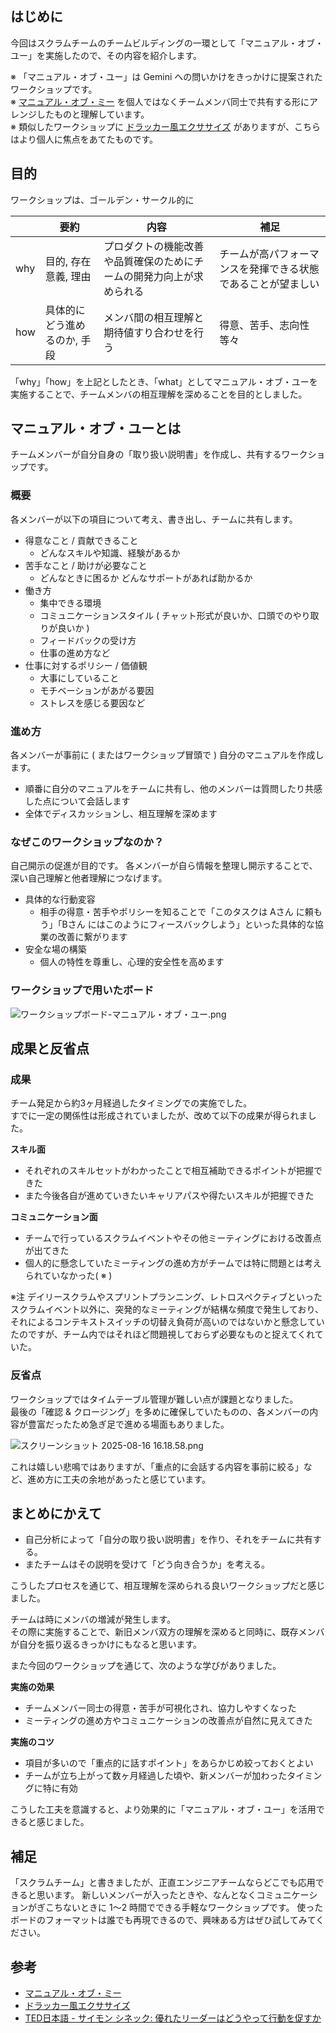 ## はじめに

今回はスクラムチームのチームビルディングの一環として「マニュアル・オブ・ユー」を実施したので、その内容を紹介します。

※ 「マニュアル・オブ・ユー」は Gemini への問いかけをきっかけに提案されたワークショップです。  
※ [マニュアル・オブ・ミー](https://www.manualof.me/) を個人ではなくチームメンバ同士で共有する形にアレンジしたものと理解しています。  
※ 類似したワークショップに [ドラッカー風エクササイズ](https://www.agile-studio.jp/post/apm-drucker-excersize) がありますが、こちらはより個人に焦点をあてたものです。

## 目的

ワークショップは、ゴールデン・サークル的に

|      | 要約                         | 内容                                                                 | 補足                                                         |
| ---- | ---------------------------- | -------------------------------------------------------------------- | ------------------------------------------------------------ |
| why  | 目的, 存在意義, 理由         | プロダクトの機能改善や品質確保のためにチームの開発力向上が求められる | チームが高パフォーマンスを発揮できる状態であることが望ましい |
| how  | 具体的にどう進めるのか, 手段 | メンバ間の相互理解と期待値すり合わせを行う                           | 得意、苦手、志向性等々                                       |

「why」「how」を上記としたとき、「what」としてマニュアル・オブ・ユーを実施することで、チームメンバの相互理解を深めることを目的としました。

## マニュアル・オブ・ユーとは

チームメンバーが自分自身の「取り扱い説明書」を作成し、共有するワークショップです。

### 概要

各メンバーが以下の項目について考え、書き出し、チームに共有します。

- 得意なこと / 貢献できること
  - どんなスキルや知識、経験があるか
- 苦手なこと / 助けが必要なこと
  - どんなときに困るか
  どんなサポートがあれば助かるか
- 働き方
  - 集中できる環境
  - コミュニケーションスタイル ( チャット形式が良いか、口頭でのやり取りが良いか )
  - フィードバックの受け方
  - 仕事の進め方など
- 仕事に対するポリシー / 価値観
  - 大事にしていること
  - モチベーションがあがる要因
  - ストレスを感じる要因など

### 進め方

各メンバーが事前に ( またはワークショップ冒頭で ) 自分のマニュアルを作成します。

- 順番に自分のマニュアルをチームに共有し、他のメンバーは質問したり共感した点について会話します
- 全体でディスカッションし、相互理解を深めます

### なぜこのワークショップなのか？

自己開示の促進が目的です。
各メンバーが自ら情報を整理し開示することで、深い自己理解と他者理解につなげます。

- 具体的な行動変容
  - 相手の得意・苦手やポリシーを知ることで「このタスクは Aさん に頼もう」「Bさん にはこのようにフィースバックしよう」といった具体的な協業の改善に繋がります
- 安全な場の構築
  - 個人の特性を尊重し、心理的安全性を高めます

### ワークショップで用いたボード

![ワークショップボード-マニュアル・オブ・ユー.png](https://qiita-image-store.s3.ap-northeast-1.amazonaws.com/0/193342/2adb711b-ba0e-40a9-b3a3-b4ce4eb6d933.png)

## 成果と反省点

### 成果

チーム発足から約3ヶ月経過したタイミングでの実施でした。  
すでに一定の関係性は形成されていましたが、改めて以下の成果が得られました。

**スキル面**
- それぞれのスキルセットがわかったことで相互補助できるポイントが把握できた
- また今後各自が進めていきたいキャリアパスや得たいスキルが把握できた

**コミュニケーション面**
- チームで行っているスクラムイベントやその他ミーティングにおける改善点が出てきた
- 個人的に懸念していたミーティングの進め方がチームでは特に問題とは考えられていなかった( ※ )

※注
デイリースクラムやスプリントプランニング、レトロスペクティブといったスクラムイベント以外に、突発的なミーティングが結構な頻度で発生しており、それによるコンテキストスイッチの切替え負荷が高いのではないかと懸念していたのですが、チーム内ではそれほど問題視しておらず必要なものと捉えてくれていた。

### 反省点

ワークショップではタイムテーブル管理が難しい点が課題となりました。  
最後の「確認 & クロージング」を多めに確保していたものの、各メンバーの内容が豊富だったため急ぎ足で進める場面もありました。  

![スクリーンショット 2025-08-16 16.18.58.png](https://qiita-image-store.s3.ap-northeast-1.amazonaws.com/0/193342/ee0815a1-226d-4035-bd38-af2a5f25af45.png)

これは嬉しい悲鳴ではありますが、「重点的に会話する内容を事前に絞る」など、進め方に工夫の余地があったと感じています。

## まとめにかえて

- 自己分析によって「自分の取り扱い説明書」を作り、それをチームに共有する。  
- またチームはその説明を受けて「どう向き合うか」を考える。  

こうしたプロセスを通じて、相互理解を深められる良いワークショップだと感じました。  

チームは時にメンバの増減が発生します。  
その際に実施することで、新旧メンバ双方の理解を深めると同時に、既存メンバが自分を振り返るきっかけにもなると思います。

また今回のワークショップを通じて、次のような学びがありました。

**実施の効果**
- チームメンバー同士の得意・苦手が可視化され、協力しやすくなった
- ミーティングの進め方やコミュニケーションの改善点が自然に見えてきた

**実施のコツ**
- 項目が多いので「重点的に話すポイント」をあらかじめ絞っておくとよい
- チームが立ち上がって数ヶ月経過した頃や、新メンバーが加わったタイミングに特に有効

こうした工夫を意識すると、より効果的に「マニュアル・オブ・ユー」を活用できると感じました。

## 補足

「スクラムチーム」と書きましたが、正直エンジニアチームならどこでも応用できると思います。
新しいメンバーが入ったときや、なんとなくコミュニケーションがぎこちないときに 1〜2 時間でできる手軽なワークショップです。
使ったボードのフォーマットは誰でも再現できるので、興味ある方はぜひ試してみてください。

## 参考

- [マニュアル・オブ・ミー](https://www.manualof.me/)
- [ドラッカー風エクササイズ](https://www.agile-studio.jp/post/apm-drucker-excersize)
- [TED日本語 - サイモン シネック: 優れたリーダーはどうやって行動を促すか](https://digitalcast.jp/v/13255/)
